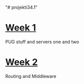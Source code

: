 "# projekti34.1" 

# [Week 1](https://github.com/muhro/projekti34.1/tree/master/week1) 
PUG stuff and servers one and two

# [Week 2](https://github.com/muhro/projekti34.1/tree/master/week2) 
Routing and Middleware
